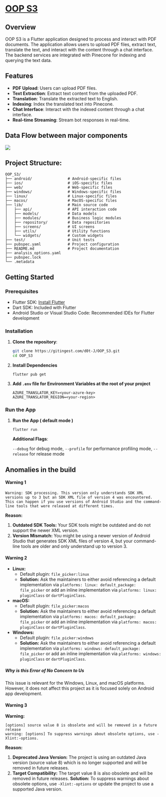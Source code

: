 # [OOP S3](https://gitingest.com/d0t-J/OOP_S3)

## Overview

OOP S3 is a Flutter application designed to process and interact with PDF documents. The application allows users to upload PDF files, extract text, translate the text, and interact with the content through a chat interface. The backend services are integrated with Pinecone for indexing and querying the text data.

## Features

-   **PDF Upload**: Users can upload PDF files.
-   **Text Extraction**: Extract text content from the uploaded PDF.
-   **Translation**: Translate the extracted text to English.
-   **Indexing**: Index the translated text into Pinecone.
-   **Chat Interface**: Interact with the indexed content through a chat interface.
-   **Real-time Streaming**: Stream bot responses in real-time.

## Data Flow between major components

[![](https://mermaid.ink/img/pako:eNqNVE1z2jAQ_Ss7uiSdgTTYCQQfOgM2TTjQ0nz0UJzpqPYCntqSR5I7IcB_70rGOCmX-uKV9N7T29VKW5bIFFnAVoqXa3iMYgH0jRYxK9Plz6rMJU8vUq5MAGWW_P6c5Xj-IWbP0O1-2tkRzLlZ72B8YKwxL1EFgC9G8cQ80t_ha92xo30tTVZkr5h-DHPkAlOwsB2EpEEsoXNuMIBj-I9I6EQm9QZH8mg-7S1Gr5VCeDwQpYIHVH-yBA9Mi3HkBnFkR4v70S1MRYovYCTMM4GJFA0vcqSYzbniBRpUOogZRDKpChQGplHnQP1CyzuYLMI1p2lByCVPEL5VqDYwVzJBrTOxOshOnOyTRlUjXBIeFSGstJGFHcE9krCCc8VXXe2DFKqeSGTRVsTSnNY96lIKbT28Lbg7pxkannLDd3C7aM82gLMlrVrjZ-9sjaWBRk7v4K7O6SFRiKJxNaN0-Ar1gXjX5tOsHI3o6lfdYjF7mkIoCxKm2umY1esujTactOFtHdKOdXCi19YVZjKtcnwnOm7DsA2jN6IngtRaqATPbV3fG_yPHmvOY3FyiM8ne9Z95VrHuv-OCenZi9H2tBcL1mEFqoJnKd3TrWXSNVljgTELKExxyavcWJ97gvLKyIeNSFhgVIUdpmS1WrNgyXNNo6qkFsAo45Rr0UBKLn5IeRximpGNWf0uuOfBQViwZS8s6Pq9C__6Zuj3r7zLgd8bev0O29B8rze86F_7Xs-_7A-G3tXwZt9hr06XGP7w0kK9vu8P9n8By5Vlvg?type=png)](https://mermaid.live/edit#pako:eNqNVE1z2jAQ_Ss7uiSdgTTYCQQfOgM2TTjQ0nz0UJzpqPYCntqSR5I7IcB_70rGOCmX-uKV9N7T29VKW5bIFFnAVoqXa3iMYgH0jRYxK9Plz6rMJU8vUq5MAGWW_P6c5Xj-IWbP0O1-2tkRzLlZ72B8YKwxL1EFgC9G8cQ80t_ha92xo30tTVZkr5h-DHPkAlOwsB2EpEEsoXNuMIBj-I9I6EQm9QZH8mg-7S1Gr5VCeDwQpYIHVH-yBA9Mi3HkBnFkR4v70S1MRYovYCTMM4GJFA0vcqSYzbniBRpUOogZRDKpChQGplHnQP1CyzuYLMI1p2lByCVPEL5VqDYwVzJBrTOxOshOnOyTRlUjXBIeFSGstJGFHcE9krCCc8VXXe2DFKqeSGTRVsTSnNY96lIKbT28Lbg7pxkannLDd3C7aM82gLMlrVrjZ-9sjaWBRk7v4K7O6SFRiKJxNaN0-Ar1gXjX5tOsHI3o6lfdYjF7mkIoCxKm2umY1esujTactOFtHdKOdXCi19YVZjKtcnwnOm7DsA2jN6IngtRaqATPbV3fG_yPHmvOY3FyiM8ne9Z95VrHuv-OCenZi9H2tBcL1mEFqoJnKd3TrWXSNVljgTELKExxyavcWJ97gvLKyIeNSFhgVIUdpmS1WrNgyXNNo6qkFsAo45Rr0UBKLn5IeRximpGNWf0uuOfBQViwZS8s6Pq9C__6Zuj3r7zLgd8bev0O29B8rze86F_7Xs-_7A-G3tXwZt9hr06XGP7w0kK9vu8P9n8By5Vlvg)

## Project Structure:

```
OOP_S3/
├── android/                # Android-specific files
├── ios/                    # iOS-specific files
├── web/                    # Web-specific files
├── windows/                # Windows-specific files
├── linux/                  # Linux-specific files
├── macos/                  # MacOS-specific files
├── lib/                    # Main source code
│   ├── api/                # API interaction code
│   ├── models/             # Data models
│   ├── modules/            # Business logic modules
│   ├── repository/         # Data repositories
│   ├── screens/            # UI screens
│   ├── utils/              # Utility functions
│   └── widgets/            # Custom widgets
├── test/                   # Unit tests
├── pubspec.yaml            # Project configuration
├── README.md               # Project documentation
├── analysis_options.yaml
├── pubspec.lock
└── .metadata
```

## Getting Started

### Prerequisites

-   Flutter SDK: [Install Flutter](https://flutter.dev/docs/get-started/install)
-   Dart SDK: Included with Flutter
-   Android Studio or Visual Studio Code: Recommended IDEs for Flutter development

### Installation

1. **Clone the repository**:

    ```sh
    git clone https://gitingest.com/d0t-J/OOP_S3.git
    cd OOP_S3
    ```

2. **Install Dependencies**

    ```
    flutter pub get
    ```

3. **Add `.env` file for Environment Variables at the root of your project**

    ```
    AZURE_TRANSLATOR_KEY=<your-azure-key>
    AZURE_TRANSLATOR_REGION=<your-region>
    ```

### Run the App

1. **Run the App ( default mode )**

    ```
    flutter run
    ```

    **Additional Flags**:<br>

    `--debug` for debug mode,
    `--profile` for performance profiling mode,
    `--release` for release mode

## Anomalies in the build

#### Warning 1

```
Warning: SDK processing. This version only understands SDK XML versions up to 3 but an SDK XML file of version 4 was encountered. This can happen if you use versions of Android Studio and the command-line tools that were released at different times.
```

**Reason:**

1. **Outdated SDK Tools:** Your SDK tools might be outdated and do not support the newer XML version.
2. **Version Mismatch:** You might be using a newer version of Android Studio that generates SDK XML files of version 4, but your command-line tools are older and only understand up to version 3.

#### Warning 2

-   **Linux:**
    -   Default plugin: `file_picker:linux`
    -   **Solution:** Ask the maintainers to either avoid referencing a default implementation via `platforms: linux: default_package: file_picker` or add an inline implementation via `platforms: linux: pluginClass` or `dartPluginClass`.
-   **macOS:**
    -   Default plugin: `file_picker:macos`
    -   **Solution:** Ask the maintainers to either avoid referencing a default implementation via `platforms: macos: default_package: file_picker` or add an inline implementation via `platforms: macos: pluginClass` or `dartPluginClass`.
-   **Windows:**
    -   Default plugin: `file_picker:windows`
    -   **Solution:** Ask the maintainers to either avoid referencing a default implementation via `platforms: windows: default_package: file_picker` or add an inline implementation via `platforms: windows: pluginClass` or `dartPluginClass`.

##### Why is this Error of No Concern to Us

This issue is relevant for the Windows, Linux, and macOS platforms. However, it does not affect this project as it is focused solely on Android app development.

#### Warning 3

**Warning:**

```
[options] source value 8 is obsolete and will be removed in a future release
warning: [options] To suppress warnings about obsolete options, use -Xlint:-options.
```

**Reason:**

1. **Deprecated Java Version:** The project is using an outdated Java version (source value 8) which is no longer supported and will be removed in future releases.
2. **Target Compatibility:** The target value 8 is also obsolete and will be removed in future releases.
   **Solution:** To suppress warnings about obsolete options, use `-Xlint:-options` or update the project to use a supported Java version.
